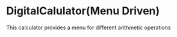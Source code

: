 # DigitalCalulator(Menu Driven)
 This calculator provides a menu for different  arithmetic operations
